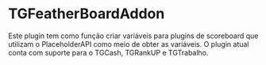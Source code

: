 # TGFeatherBoardAddon
Este plugin tem como função criar variáveis para plugins de scoreboard que utilizam o PlaceholderAPI como meio de obter as variáveis. O plugin atual conta com suporte para o TGCash, TGRankUP e TGTrabalho.
